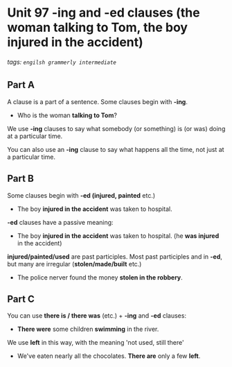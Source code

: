 # Unit 97 **-ing** and **-ed** clauses (the woman **talking to Tom**, the boy **injured in the accident**)

###### tags: `engilsh grammerly intermediate`

## Part A
A clause is a part of a sentence. Some clauses begin with **-ing**.
- Who is the woman **talking to Tom**?

We use **-ing** clauses to say what somebody (or something) is (or was) doing at a particular time.

You can also use an **-ing** clause to say what happens all the time, not just at a particular time.

## Part B
Some clauses begin with **-ed (injured, painted** etc.)
- The boy **injured in the accident** was taken to hospital.

**-ed** clauses have a passive meaning:
- The boy **injured in the accident** was taken to hospital. (he **was injured** in the  accident)

**injured/painted/used** are past participles. Most past participles and in **-ed**, but many are irregular (**stolen/made/built** etc.)
- The police nerver found the money **stolen in the robbery**.

## Part C
You can use **there is / there was** (etc.) + **-ing** and **-ed** clauses:
- **There were** some children **swimming** in the river.

We use **left** in this way, with the meaning 'not used, still there'
- We've eaten nearly all the chocolates. **There are** only a few **left**.
